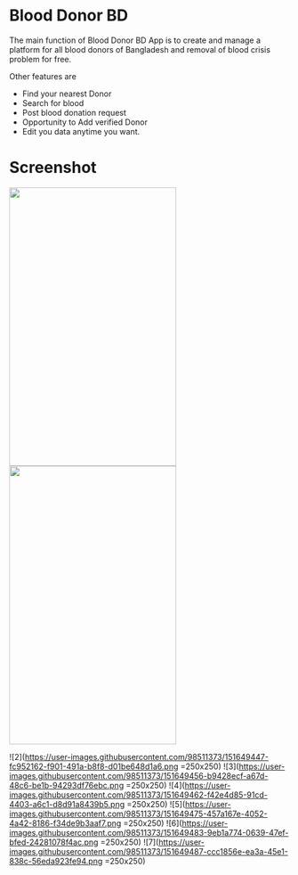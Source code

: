 # Blood Donor BD
The main function of Blood Donor BD App is to create and manage a platform for all blood donors of Bangladesh and removal of blood crisis problem for free.

Other features are
- Find your nearest Donor
- Search for blood
- Post blood donation request
- Opportunity to Add verified Donor
- Edit you data anytime you want.


# Screenshot
<img src="https://user-images.githubusercontent.com/98511373/151649411-c2650fe7-9126-4616-b7d7-dfe144e60b0a.png" width="300" height="500"><img src="(https://user-images.githubusercontent.com/98511373/151649447-fc952162-f901-491a-b8f8-d01be648d1a6.png" width="300" height="500">

![2](https://user-images.githubusercontent.com/98511373/151649447-fc952162-f901-491a-b8f8-d01be648d1a6.png =250x250)
![3](https://user-images.githubusercontent.com/98511373/151649456-b9428ecf-a67d-48c6-be1b-94293df76ebc.png =250x250)
![4](https://user-images.githubusercontent.com/98511373/151649462-f42e4d85-91cd-4403-a6c1-d8d91a8439b5.png =250x250)
![5](https://user-images.githubusercontent.com/98511373/151649475-457a167e-4052-4a42-8186-f34de9b3aaf7.png =250x250)
![6](https://user-images.githubusercontent.com/98511373/151649483-9eb1a774-0639-47ef-bfed-24281078f4ac.png =250x250)
![7](https://user-images.githubusercontent.com/98511373/151649487-ccc1856e-ea3a-45e1-838c-56eda923fe94.png =250x250)
